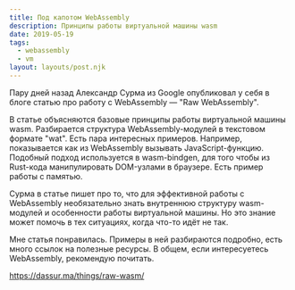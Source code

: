 ```yaml
---
title: Под капотом WebAssembly
description: Принципы работы виртуальной машины wasm
date: 2019-05-19
tags:
  - webassembly
  - vm
layout: layouts/post.njk
---
```

Пару дней назад Александр Сурма из Google опубликовал у себя в блоге статью про работу с WebAssembly — "Raw WebAssembly".

В статье объясняются базовые принципы работы виртуальной машины wasm. Разбирается структура WebAssembly-модулей в текстовом формате "wat". Есть пара интересных примеров. Например, показывается как из WebAssembly вызывать JavaScript-функцию. Подобный подход используется в wasm-bindgen, для того чтобы из Rust-кода манипулировать DOM-узлами в браузере. Есть пример работы с памятью.

Сурма в статье пишет про то, что для эффективной работы c WebAssembly необязательно знать внутреннюю структуру wasm-модулей и особенности работы виртуальной машины. Но это знание может помочь в тех ситуациях, когда что-то идёт не так.

Мне статья понравилась. Примеры в ней разбираются подробно, есть много ссылок на полезные ресурсы. В общем, если интересуетесь WebAssembly, рекомендую почитать.

https://dassur.ma/things/raw-wasm/
